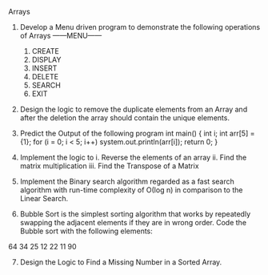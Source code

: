 Arrays

1)	Develop a Menu driven program to demonstrate the following operations of Arrays
    ——MENU——
    1. CREATE
    2. DISPLAY
    3. INSERT
    4. DELETE
    5. SEARCH
    6. EXIT

2)	Design the logic to remove the duplicate elements from an Array and after the deletion the array should    contain the unique elements.

3)	Predict the Output of the following program 
    int main()
    {
        int i;
        int arr[5] = {1};
        for (i = 0; i < 5; i++)
            system.out.println(arr[i]); 
        return 0;
    }

4)	Implement the logic to
i.	 Reverse the elements of an array 
ii.	 Find the matrix multiplication 
iii. Find the Transpose of a Matrix


5)	Implement the Binary search algorithm regarded as a fast search algorithm with run-time complexity of Ο(log n) in comparison to the Linear Search.

6)	Bubble Sort is the simplest sorting algorithm that works by repeatedly swapping the adjacent elements if they are in wrong order. Code the  Bubble sort with the following elements:

64	34	25	12	22	11	90

7)	Design the Logic to Find a Missing Number in a Sorted Array. 
